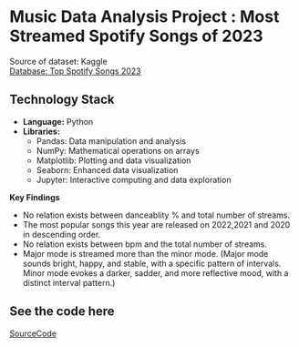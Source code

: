 # Music Data Analysis Project : Most Streamed Spotify Songs of 2023 

Source of dataset:  Kaggle     
[Database: Top Spotify Songs 2023 ](https://www.kaggle.com/datasets/nelgiriyewithana/top-spotify-songs-2023)

## Technology Stack

- **Language:** Python
- **Libraries:**
  - Pandas: Data manipulation and analysis
  - NumPy: Mathematical operations on arrays
  - Matplotlib: Plotting and data visualization
  - Seaborn: Enhanced data visualization
  - Jupyter: Interactive computing and data exploration


**Key Findings**

* No relation exists between danceablity % and total number of streams.
* The most popular songs this year are released on 2022,2021 and 2020 in descending order.
* No relation exists between bpm and the total number of streams.
* Major mode is streamed more than the minor mode. (Major mode sounds bright, happy, and stable, with a specific pattern of intervals. Minor mode evokes a darker, sadder, and more reflective mood, with a distinct interval pattern.)

## See the code here 
[SourceCode](https://github.com/chaw-thiri/Music-Analysis/blob/main/music_analysis.ipynb)
